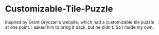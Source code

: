 # Customizable-Tile-Puzzle
Inspired by Grant Gryczan's website, which had a customizable tile puzzle at one point. I asked him to bring it back, but he didn't. So I made my own.
